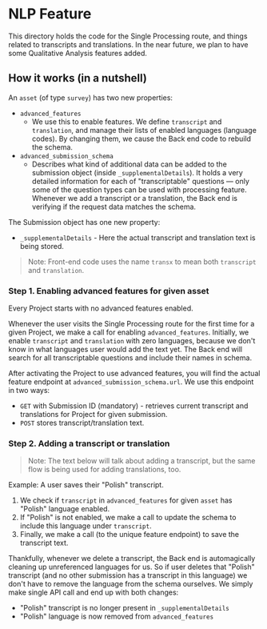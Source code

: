 # NLP Feature

This directory holds the code for the Single Processing route, and things related to
transcripts and translations. In the near future, we plan to have some Qualitative
Analysis features added.

## How it works (in a nutshell)

An `asset` (of type `survey`) has two new properties:
- `advanced_features`
   - We use this to enable features. We define `transcript` and `translation`,
     and manage their lists of enabled languages (language codes). By changing
     them, we cause the Back end code to rebuild the schema.
- `advanced_submission_schema`
   - Describes what kind of additional data can be added to the submission 
     object (inside `_supplementalDetails`). It holds a very detailed information 
     for each of "transcriptable" questions — only some of the question types can be 
     used with processing feature. Whenever we add a transcript or a translation, 
     the Back end is verifying if the request data matches the schema.

The Submission object has one new property:
- `_supplementalDetails` - Here the actual transcript and translation text is
  being stored.

> Note: Front-end code uses the name `transx` to mean both `transcript` and
`translation`.

### Step 1. Enabling advanced features for given asset

Every Project starts with no advanced features enabled.

Whenever the user visits the Single Processing route for the first time for a given
Project, we make a call for enabling `advanced_features`. Initially, we enable
`transcript` and `translation` with zero languages, because we don't know
in what languages user would add the text yet. The Back end will search for all
transcriptable questions and include their names in schema.

After activating the Project to use advanced features, you will find the actual
feature endpoint at `advanced_submission_schema.url`. We use this endpoint in
two ways:

- `GET` with Submission ID (mandatory) - retrieves current transcript and
  translations for Project for given submission.
- `POST` stores transcript/translation text.

### Step 2. Adding a transcript or translation

> Note: The text below will talk about adding a transcript, but the same flow is 
being used for adding translations, too.

Example: A user saves their "Polish" transcript.

1. We check if `transcript` in `advanced_features` for given `asset` has
   "Polish" language enabled.
2. If "Polish" is not enabled, we make a call to update the schema to include
   this language under `transcript`.
3. Finally, we make a call (to the unique feature endpoint) to save the
   transcript text.

Thankfully, whenever we delete a transcript, the Back end is automagically cleaning
up unreferenced languages for us. So if user deletes that "Polish" transcript
(and no other submission has a transcript in this language) we don't have to
remove the language from the schema ourselves. We simply make single API call
and end up with both changes:
- "Polish" transcript is no longer present in `_supplementalDetails`
- "Polish" language is now removed from `advanced_features`

